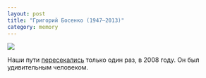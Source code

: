 ```yaml
---
layout: post
title: "Григорий Босенко (1947–2013)"
category: memory
---
```

![](https://ic.pics.livejournal.com/quillcraft/13449910/339992/339992_original.jpg)

Наши пути [пересекались](/event/2009/04/21/bosenko-masterclass) только один раз, в&#160;2008&#160;году. Он был удивительным человеком.
